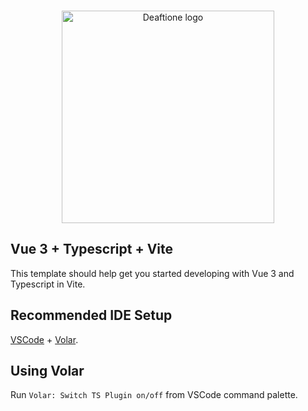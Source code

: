 <div align="center">
  <br />
  <p align="center">
    <img src="https://raw.githubusercontent.com/Ortygia/Deaftone/master/resources/deaftone.png" alt="Deaftione logo" title="navidrome" align="center" height="340" width="340" />
  </p>
</div>

## Vue 3 + Typescript + Vite

This template should help get you started developing with Vue 3 and Typescript in Vite.

## Recommended IDE Setup

[VSCode](https://code.visualstudio.com/) + [Volar](https://marketplace.visualstudio.com/items?itemName=johnsoncodehk.volar).

## Using Volar

Run `Volar: Switch TS Plugin on/off` from VSCode command palette.
